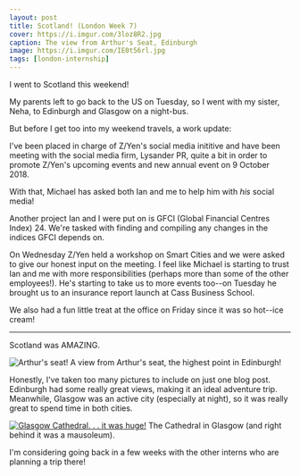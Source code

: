 ```yaml
---
layout: post
title: Scotland! (London Week 7)
cover: https://i.imgur.com/3loz8R2.jpg
caption: The view from Arthur's Seat, Edinburgh
image: https://i.imgur.com/IE0t56rl.jpg
tags: [london-internship]
---
```


I went to Scotland this weekend!

My parents left to go back to the US on Tuesday, so I went with my sister, Neha, to Edinburgh and Glasgow on a night-bus.

But before I get too into my weekend travels, a work update:

I've been placed in charge of Z/Yen's social media inititive and have been meeting with the social media firm, Lysander PR, quite a bit in order to promote Z/Yen's upcoming events and new annual event on 9 October 2018.

With that, Michael has asked both Ian and me to help him with _his_ social media!

Another project Ian and I were put on is GFCI (Global Financial Centres Index) 24. We're tasked with finding and compiling any changes in the indices GFCI depends on.

On Wednesday Z/Yen held a workshop on Smart Cities and we were asked to give our honest input on the meeting. I feel like Michael is starting to trust Ian and me with more responsibilities (perhaps more than some of the other employees!). He's starting to take us to more events too--on Tuesday he brought us to an insurance report launch at Cass Business School.

We also had a fun little treat at the office on Friday since it was so hot--ice cream!

---

Scotland was AMAZING.

![Arthur's seat!](https://i.imgur.com/rYuAAkch.jpg)
A view from Arthur's seat, the highest point in Edinburgh!

Honestly, I've taken too many pictures to include on just one blog post.
Edinburgh had some really great views, making it an ideal adventure trip. Meanwhile, Glasgow was an active city (especially at night), so it was really great to spend time in both cities.

[![Glasgow Cathedral. . . it was huge!](https://i.imgur.com/Lj84xKPl.jpg)](https://goo.gl/maps/BAEoXA4mg182)
The Cathedral in Glasgow (and right behind it was a mausoleum).

I'm considering going back in a few weeks with the other interns who are planning a trip there!